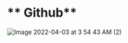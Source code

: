 # ** Github**
![Image 2022-04-03 at 3 54 43 AM (2)](https://user-images.githubusercontent.com/101035721/161426438-bafbdfd0-6f6d-47cf-9909-afa53a7df856.jpeg)
